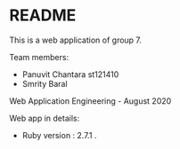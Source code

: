 # README

This is a web application of group 7. 

Team members:
* Panuvit Chantara st121410
* Smrity Baral 

Web Application Engineering - August 2020

Web app in details:

* Ruby version : 2.7.1
.

